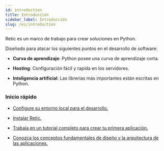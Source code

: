 ```yaml
---
id: introduction
title: Introducción
sidebar_label: Introducción
slug: /es/introduction
---
```


Retic es un marco de trabajo para crear soluciones en Python.

Diseñado para atacar los siguientes puntos en el desarrollo de software:

- **Curva de aprendizaje**: Python posee una curva de aprendizaje corta.

- **Hosting**: Configuración fácil y rapida en los servidores.

- **Inteligencia artificial**: Las librerias más importantes están escritas en Python.

### Inicio rápido  

- [Configure su entorno local para el desarrollo.](./getting-started/requirements)

- [Instalar Retic.](./getting-started/installation)

- [Trabaja en un tutorial completo para crear tu primera aplicación.](./tutorial/set-up)

- [Conozca los conceptos fundamentales de diseño y la arquitectura de las aplicaciones.](./concepts/architecture)
